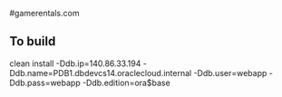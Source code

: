 #gamerentals.com 
## To build
clean install -Ddb.ip=140.86.33.194 -Ddb.name=PDB1.dbdevcs14.oraclecloud.internal -Ddb.user=webapp -Ddb.pass=webapp -Ddb.edition=ora$base
